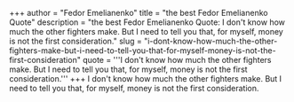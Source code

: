 +++
author = "Fedor Emelianenko"
title = "the best Fedor Emelianenko Quote"
description = "the best Fedor Emelianenko Quote: I don't know how much the other fighters make. But I need to tell you that, for myself, money is not the first consideration."
slug = "i-dont-know-how-much-the-other-fighters-make-but-i-need-to-tell-you-that-for-myself-money-is-not-the-first-consideration"
quote = '''I don't know how much the other fighters make. But I need to tell you that, for myself, money is not the first consideration.'''
+++
I don't know how much the other fighters make. But I need to tell you that, for myself, money is not the first consideration.
